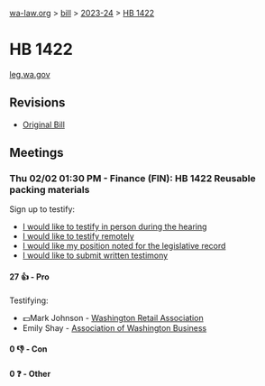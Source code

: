 [wa-law.org](/) > [bill](/bill/) > [2023-24](/bill/2023-24/) > [HB 1422](/bill/2023-24/hb/1422/)

# HB 1422
[leg.wa.gov](https://app.leg.wa.gov/billsummary?BillNumber=1422&Year=2023&Initiative=false)

## Revisions
* [Original Bill](1/)

## Meetings
### Thu 02/02 01:30 PM - Finance (FIN): HB 1422 Reusable packing materials
Sign up to testify:
* [I would like to testify in person during the hearing](https://app.leg.wa.gov/csi/Testifier/Add?chamber=House&mId=30555&aId=150034&caId=20952&tId=1)
* [I would like to testify remotely](https://app.leg.wa.gov/csi/Testifier/Add?chamber=House&mId=30555&aId=150034&caId=20952&tId=2)
* [I would like my position noted for the legislative record](https://app.leg.wa.gov/csi/Testifier/Add?chamber=House&mId=30555&aId=150034&caId=20952&tId=3)
* [I would like to submit written testimony](https://app.leg.wa.gov/csi/Testifier/Add?chamber=House&mId=30555&aId=150034&caId=20952&tId=4)

#### 27 👍 - Pro
Testifying:
* 💵Mark Johnson - [Washington Retail Association](/org/washington_retail_association/)
* Emily Shay - [Association of Washington Business](/org/association_of_washington_business/)

#### 0 👎 - Con

#### 0 ❓ - Other
